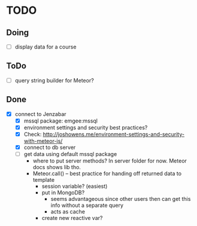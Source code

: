 # TODO

## Doing
 - [ ] display data for a course

## ToDo

 - [ ] query string builder for Meteor?

## Done
- [x] connect to Jenzabar
  - [x] mssql package: emgee:mssql
  - [x] environment settings and security best practices?
  - [x] Check: http://joshowens.me/environment-settings-and-security-with-meteor-js/
  - [x] connect to db server
  - [ ] get data using default mssql package
    - where to put server methods?
      In server folder for now. Meteor docs shows lib tho.
    - Meteor.call() –  best practice for handing off returned data to template
      - session variable? (easiest)
      - put in MongoDB?
        - seems advantageous since other users then can get this info without a separate query
        - acts as cache
      - create new reactive var?